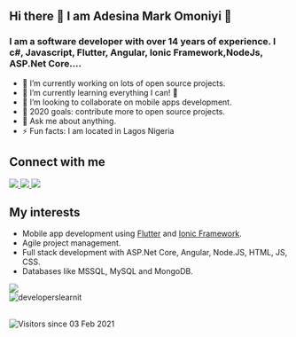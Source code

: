 ## Hi there 👋 I am Adesina Mark Omoniyi 👨‍

### I am a software developer with over 14 years of experience. I c#, Javascript, Flutter, Angular, Ionic Framework,NodeJs, ASP.Net Core....
- 🔭 I’m currently working on lots of open source projects.
- 🌱 I’m currently learning everything I can! 🤣
- 👯 I’m looking to collaborate on mobile apps development.
- 🥅 2020 goals: contribute more to open source projects.
- 💬 Ask me about anything.
- ⚡ Fun facts: I am located in Lagos Nigeria

## Connect with me

<a href="https://api.whatsapp.com/send?phone=2348161569539&text=Hi%20Mark,%20I%20got%20your%20contact%20from%20your%20Github%20profile" alt="Connect on Whatsapp"> 
    <img src="https://img.shields.io/badge/WHATSAPP-%2325D366.svg?&style=for-the-badge&logo=whatsapp&logoColor=white" /> 
</a>

<a href="https://www.twitter.com/engrmark2k" alt="Follow Me on Twitter"> 
    <img src="https://img.shields.io/badge/twitter-%231DA1F2.svg?&style=for-the-badge&logo=twitter&logoColor=white" />
</a>
<a href="https://www.linkedin.com/in/adesina-mark-omoniyi/" alt="Connect on LinkedIn"> 
  <img src="https://img.shields.io/badge/linkedin-%230077B5.svg?&style=for-the-badge&logo=linkedin&logoColor=white" />
</a>
<br />

## My interests

- Mobile app development using [Flutter](https://flutter.dev) and [Ionic Framework](http://ionicframework.com).
- Agile project management.
- Full stack development with ASP.Net Core, Angular, Node.JS, HTML, JS, CSS.
- Databases like MSSQL, MySQL and MongoDB.

<img src="https://github-readme-stats.vercel.app/api?username=developerslearnit&show_icons=true&theme=dark" />

<div>
  <img align="center" src="https://github-readme-stats.vercel.app/api/top-langs/?username=developerslearnit&layout=compact&hide=html&theme=dark" alt="developerslearnit" />
<div/>
    
<br />
    
![Visitors since 03 Feb 2021](http://estruyf-github.azurewebsites.net/api/VisitorHit?user=developerslearnit&repo=developerslearnit&countColor=%237B1E7A)









<!--
**developerslearnit/developerslearnit** is a ✨ _special_ ✨ repository because its `README.md` (this file) appears on your GitHub profile.

Here are some ideas to get you started:

- 🔭 I’m currently working on ...
- 🌱 I’m currently learning ...
- 👯 I’m looking to collaborate on ...
- 🤔 I’m looking for help with ...
- 💬 Ask me about ...
- 📫 How to reach me: ...
- 😄 Pronouns: ...
- ⚡ Fun fact: ...
-->
